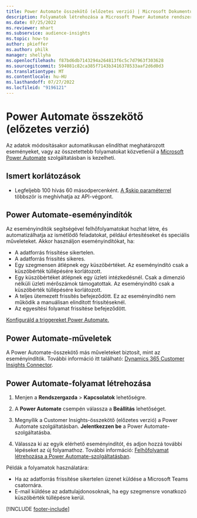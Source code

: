 ```yaml
---
title: Power Automate összekötő (előzetes verzió) | Microsoft Dokumentumok
description: Folyamatok létrehozása a Microsoft Power Automate rendszerben a Dynamics 365 Customer Insights szolgáltatásból.
ms.date: 07/25/2022
ms.reviewer: mhart
ms.subservice: audience-insights
ms.topic: how-to
author: pkieffer
ms.author: philk
manager: shellyha
ms.openlocfilehash: f87bd6db7143294a264813f6c5c7d7963f303628
ms.sourcegitcommit: 594081c82ca385f7143b3416378533aaf2d6d0d3
ms.translationtype: MT
ms.contentlocale: hu-HU
ms.lasthandoff: 07/27/2022
ms.locfileid: "9196121"
---
```

# <a name="power-automate-connector-preview"></a>Power Automate összekötő (előzetes verzió)

Az adatok módosításakor automatikusan elindíthat meghatározott eseményeket, vagy az összetettebb folyamatokat közvetlenül a [Microsoft Power Automate](https://flow.microsoft.com/) szolgáltatásban is kezelheti.

## <a name="known-limitations"></a>Ismert korlátozások

- Legfeljebb 100 hívás 60 másodpercenként. [A $skip paraméterrel](/connectors/customerinsights/#get-items-from-an-entity) többször is meghívhatja az API-végpont.

## <a name="power-automate-triggers"></a>Power Automate-eseményindítók

Az eseményindítók segítségével felhőfolyamatokat hozhat létre, és automatizálhatja az ismétlődő feladatokat, például értesítéseket és speciális műveleteket. Akkor használjon eseményindítókat, ha:

- A adatforrás frissítése sikertelen.
- A adatforrás frissítés sikeres.
- Egy szegmensen átlépnek egy küszöbértéket. Az eseményindító csak a küszöbérték túllépésére korlátozott.
- Egy küszöbértéket átlépnek egy üzleti intézkedésnél. Csak a dimenzió nélküli üzleti mérőszámok támogatottak. Az eseményindító csak a küszöbérték túllépésére korlátozott.
- A teljes ütemezett frissítés befejeződött. Ez az eseményindító nem működik a manuálisan elindított frissítéseknél.
- Az egyesítési folyamat frissítése befejeződött.

[Konfiguráld a triggereket Power Automate.](https://flow.microsoft.com/connectors/shared_customerinsights/dynamics-365-customer-insights-connector/)

## <a name="power-automate-actions"></a>Power Automate-műveletek

A Power Automate-összekötő más műveleteket biztosít, mint az eseményindítók. További információ itt található: [Dynamics 365 Customer Insights Connector](/connectors/customerinsights/).

## <a name="create-a-power-automate-flow"></a>Power Automate-folyamat létrehozása

1. Menjen a **Rendszergazda** > **Kapcsolatok** lehetőségre.

1. A **Power Automate** csempén válassza a **Beállítás** lehetőséget.

1. Megnyílik a Customer Insights-összekötő (előzetes verzió) a Power Automate szolgáltatásban. **Jelentkezzen be** a Power Automate-szolgáltatásba.

1. Válassza ki az egyik elérhető eseményindítót, és adjon hozzá további lépéseket az új folyamathoz. További információ: [Felhőfolyamat létrehozása a Power Automate-szolgáltatásban](/power-automate/get-started-logic-flow).

Példák a folyamatok használatára: 
- Ha az adatforrás frissítése sikertelen üzenet küldése a Microsoft Teams csatornára. 
- E-mail küldése az adattulajdonosoknak, ha egy szegmensre vonatkozó küszöbérték túllépésre kerül.

[!INCLUDE [footer-include](includes/footer-banner.md)]
